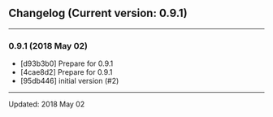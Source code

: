 ## Changelog (Current version: 0.9.1)

-----------------

### 0.9.1 (2018 May 02)
* [d93b3b0] Prepare for 0.9.1
* [4cae8d2] Prepare for 0.9.1
* [95db446] initial version (#2)

-----------------

Updated: 2018 May 02